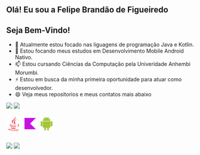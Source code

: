 ## Olá! Eu sou a Felipe Brandão de Figueiredo
## Seja Bem-Vindo!

- 🔭 Atualmente estou focado nas liguagens de programação Java e Kotlin.
- 🌱 Estou focando meus estudos em Desenvolvimento Mobile Android Nativo.
- 📫 Estou cursando Ciências da Computação pela Univeridade Anhembi Morumbi.
- ⚡ Estou em busca da minha primeira oportunidade para atuar como desenvolvedor.
- 😄 Veja meus repositorios e meus contatos mais abaixo

<div align="left">
  <img height="180em" src="https://github-readme-stats.vercel.app/api?username=FelipeBrandaoFigueiredo&show_icons=true&theme=react&include_all_commits=true&count_private=true"/>
  <img height="180em" src="https://github-readme-stats.vercel.app/api/top-langs/?username=FelipeBrandaoFigueiredo&layout=compact&langs_count=7&theme=react"/>
</div>

<div style="display: inline_block"><br>
  <img align="center" alt="Felipe-Java” height="30" width="40" src="https://raw.githubusercontent.com/devicons/devicon/master/icons/java/java-plain.svg">
  <img align="center" alt="Felipe-Java” height="30" width="40" src="https://raw.githubusercontent.com/devicons/devicon/master/icons/kotlin/kotlin-plain.svg">
    <img align="center" alt="Felipe-Java” height="30" width="40" src="https://raw.githubusercontent.com/devicons/devicon/master/icons/android/android-plain.svg">
  
 
</div>
  <br>
 
 
<div> 

  <a href = "felipebrandao2005@hotmail.com"><img src="https://img.shields.io/badge/-EMAIL-%23333?style=for-the-badge&logo=gmail&logoColor=white" target="_blank"></a>
  <a href="https://www.linkedin.com/in/felipe-brandao-figueiredo" target="_blank"><img src="https://img.shields.io/badge/-LinkedIn-%230077B5?style=for-the-badge&logo=linkedin&logoColor=white" target="_blank"></a> 
 
</div>

